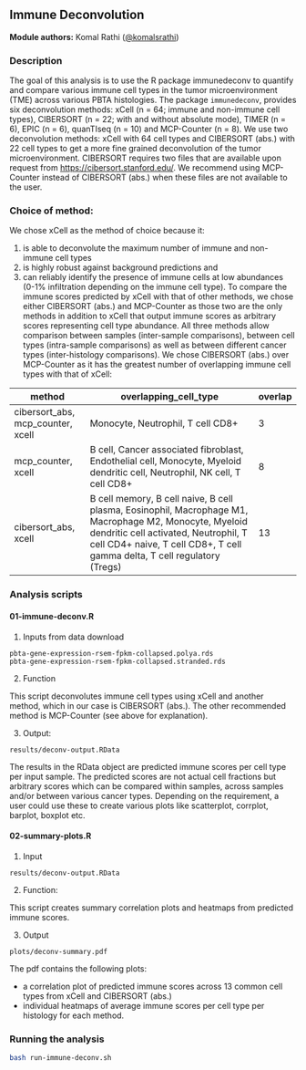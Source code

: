 ## Immune Deconvolution

**Module authors:** Komal Rathi ([@komalsrathi](https://github.com/komalsrathi))

### Description

The goal of this analysis is to use the R package immunedeconv to quantify and compare various immune cell types in the tumor microenvironment (TME) across various PBTA histologies.
The package `immunedeconv`, provides six deconvolution methods: xCell (n = 64; immune and non-immune cell types), CIBERSORT (n = 22; with and without absolute mode), TIMER (n = 6), EPIC (n = 6), quanTIseq (n = 10) and MCP-Counter (n = 8). 
We use two deconvolution methods: xCell with 64 cell types and CIBERSORT (abs.) with 22 cell types to get a more fine grained deconvolution of the tumor microenvironment.
CIBERSORT requires two files that are available upon request from https://cibersort.stanford.edu/.
We recommend using MCP-Counter instead of CIBERSORT (abs.) when these files are not available to the user.

### Choice of method:

We chose xCell as the method of choice because it: 
1) is able to deconvolute the maximum number of immune and non-immune cell types 
2) is highly robust against background predictions and 
3) can reliably identify the presence of immune cells at low abundances (0-1% infiltration depending on the immune cell type).
To compare the immune scores predicted by xCell with that of other methods, we chose either CIBERSORT (abs.) and MCP-Counter as those two are the only methods in addition to xCell that output immune scores as arbitrary scores representing cell type abundance.
All three methods allow comparison between samples (inter-sample comparisons), between cell types (intra-sample comparisons) as well as between different cancer types (inter-histology comparisons).
We chose CIBERSORT (abs.) over MCP-Counter as it has the greatest number of overlapping immune cell types with that of xCell:

| method | overlapping_cell_type | overlap |
|--------|---------------|---------|
| cibersort_abs, mcp_counter, xcell | Monocyte, Neutrophil, T cell CD8+ | 3 |
| mcp_counter, xcell | B cell, Cancer associated fibroblast, Endothelial cell, Monocyte, Myeloid dendritic cell, Neutrophil, NK cell, T cell CD8+ | 8 |
| cibersort_abs, xcell | B cell memory, B cell naive, B cell plasma, Eosinophil, Macrophage M1, Macrophage M2, Monocyte, Myeloid dendritic cell activated, Neutrophil, T cell CD4+ naive, T cell CD8+, T cell gamma delta, T cell regulatory (Tregs) | 13 |

### Analysis scripts

#### 01-immune-deconv.R

1. Inputs from data download

```
pbta-gene-expression-rsem-fpkm-collapsed.polya.rds
pbta-gene-expression-rsem-fpkm-collapsed.stranded.rds
```

2. Function

This script deconvolutes immune cell types using xCell and another method, which in our case is CIBERSORT (abs.).
The other recommended method is MCP-Counter (see above for explanation). 

3. Output: 

`results/deconv-output.RData`

The results in the RData object are predicted immune scores per cell type per input sample.
The predicted scores are not actual cell fractions but arbitrary scores which can be compared within samples, across samples and/or between various cancer types.
Depending on the requirement, a user could use these to create various plots like scatterplot, corrplot, barplot, boxplot etc. 

#### 02-summary-plots.R 

1. Input

`results/deconv-output.RData`

2. Function:

This script creates summary correlation plots and heatmaps from predicted immune scores.

3. Output

`plots/deconv-summary.pdf`

The pdf contains the following plots:
* a correlation plot of predicted immune scores across 13 common cell types from xCell and CIBERSORT (abs.) 
* individual heatmaps of average immune scores per cell type per histology for each method. 

### Running the analysis

```sh
bash run-immune-deconv.sh
```



